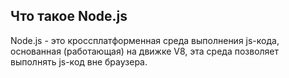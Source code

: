 ## Что такое Node.js

Node.js - это кроссплатформенная среда выполнения js-кода, основанная (работающая) на движке V8, эта среда позволяет выполнять js-код вне браузера.

